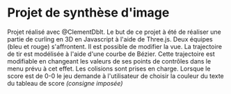 # Projet de synthèse d'image

Projet réalisé avec @ClementDblt. 
Le but de ce projet à été de réaliser une partie de curling en 3D en Javascript à l'aide de Three.js. Deux équipes (bleu et rouge) s'affrontent. Il est possible de modifier la vue. La trajectoire de tir est modélisée à l'aide d'une courbe de Bézier. Cette trajectoire est modifiable en changeant les valeurs de ses points de contrôles dans le menu prévu à cet effet. Les colisions sont prises en charge. Lorsque le score est de 0-0 le jeu demande à l'utilisateur de choisir la couleur du texte du tableau de score *(consigne imposée)*

